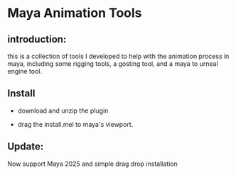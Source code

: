 # Maya Animation Tools
## introduction:
this is a collection of tools I developed to help with the animation process in maya, including some rigging tools, a gosting tool, and a maya to urneal engine tool.

## Install
* download and unzip the plugin 

* drag the install.mel to maya's viewport.
## Update:
Now support Maya 2025 and simple drag drop installation

